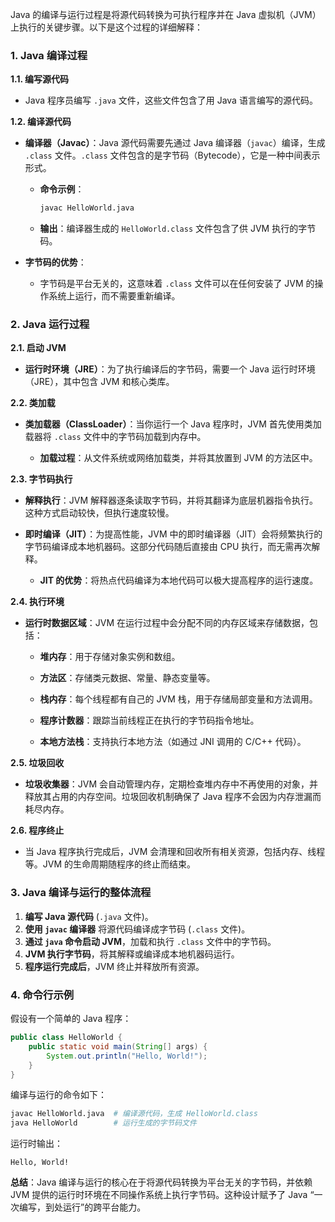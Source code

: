 Java 的编译与运行过程是将源代码转换为可执行程序并在 Java 虚拟机（JVM）上执行的关键步骤。以下是这个过程的详细解释：

### 1. **Java 编译过程**

**1.1. 编写源代码**

- Java 程序员编写 `.java` 文件，这些文件包含了用 Java 语言编写的源代码。

**1.2. 编译源代码**

- **编译器（Javac）**：Java 源代码需要先通过 Java 编译器（`javac`）编译，生成 `.class` 文件。`.class` 文件包含的是字节码（Bytecode），它是一种中间表示形式。

  - **命令示例**：
    ```bash
    javac HelloWorld.java
    ```
  - **输出**：编译器生成的 `HelloWorld.class` 文件包含了供 JVM 执行的字节码。

- **字节码的优势**：
  - 字节码是平台无关的，这意味着 `.class` 文件可以在任何安装了 JVM 的操作系统上运行，而不需要重新编译。

### 2. **Java 运行过程**

**2.1. 启动 JVM**

- **运行时环境（JRE）**：为了执行编译后的字节码，需要一个 Java 运行时环境（JRE），其中包含 JVM 和核心类库。

**2.2. 类加载**

- **类加载器（ClassLoader）**：当你运行一个 Java 程序时，JVM 首先使用类加载器将 `.class` 文件中的字节码加载到内存中。
  
  - **加载过程**：从文件系统或网络加载类，并将其放置到 JVM 的方法区中。

**2.3. 字节码执行**

- **解释执行**：JVM 解释器逐条读取字节码，并将其翻译为底层机器指令执行。这种方式启动较快，但执行速度较慢。

- **即时编译（JIT）**：为提高性能，JVM 中的即时编译器（JIT）会将频繁执行的字节码编译成本地机器码。这部分代码随后直接由 CPU 执行，而无需再次解释。

  - **JIT 的优势**：将热点代码编译为本地代码可以极大提高程序的运行速度。

**2.4. 执行环境**

- **运行时数据区域**：JVM 在运行过程中会分配不同的内存区域来存储数据，包括：
  
  - **堆内存**：用于存储对象实例和数组。
  
  - **方法区**：存储类元数据、常量、静态变量等。
  
  - **栈内存**：每个线程都有自己的 JVM 栈，用于存储局部变量和方法调用。
  
  - **程序计数器**：跟踪当前线程正在执行的字节码指令地址。
  
  - **本地方法栈**：支持执行本地方法（如通过 JNI 调用的 C/C++ 代码）。

**2.5. 垃圾回收**

- **垃圾收集器**：JVM 会自动管理内存，定期检查堆内存中不再使用的对象，并释放其占用的内存空间。垃圾回收机制确保了 Java 程序不会因为内存泄漏而耗尽内存。

**2.6. 程序终止**

- 当 Java 程序执行完成后，JVM 会清理和回收所有相关资源，包括内存、线程等。JVM 的生命周期随程序的终止而结束。

### 3. **Java 编译与运行的整体流程**

1. **编写 Java 源代码** (`.java` 文件)。
2. **使用 `javac` 编译器** 将源代码编译成字节码 (`.class` 文件)。
3. **通过 `java` 命令启动 JVM**，加载和执行 `.class` 文件中的字节码。
4. **JVM 执行字节码**，将其解释或编译成本地机器码运行。
5. **程序运行完成后**，JVM 终止并释放所有资源。

### 4. **命令行示例**

假设有一个简单的 Java 程序：

```java
public class HelloWorld {
    public static void main(String[] args) {
        System.out.println("Hello, World!");
    }
}
```

编译与运行的命令如下：

```bash
javac HelloWorld.java  # 编译源代码，生成 HelloWorld.class
java HelloWorld        # 运行生成的字节码文件
```

运行时输出：

```
Hello, World!
```

**总结**：Java 编译与运行的核心在于将源代码转换为平台无关的字节码，并依赖 JVM 提供的运行时环境在不同操作系统上执行字节码。这种设计赋予了 Java “一次编写，到处运行”的跨平台能力。